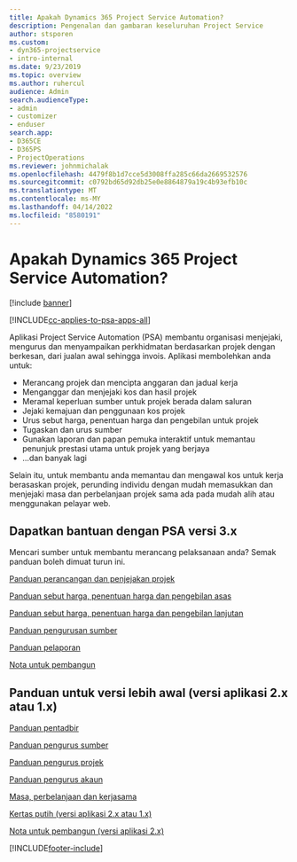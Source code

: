 ```yaml
---
title: Apakah Dynamics 365 Project Service Automation?
description: Pengenalan dan gambaran keseluruhan Project Service
author: stsporen
ms.custom:
- dyn365-projectservice
- intro-internal
ms.date: 9/23/2019
ms.topic: overview
ms.author: ruhercul
audience: Admin
search.audienceType:
- admin
- customizer
- enduser
search.app:
- D365CE
- D365PS
- ProjectOperations
ms.reviewer: johnmichalak
ms.openlocfilehash: 4479f8b1d7cce5d3008ffa285c66da2669532576
ms.sourcegitcommit: c0792bd65d92db25e0e8864879a19c4b93efb10c
ms.translationtype: MT
ms.contentlocale: ms-MY
ms.lasthandoff: 04/14/2022
ms.locfileid: "8580191"
---
```

# <a name="what-is-dynamics-365-project-service-automation"></a>Apakah Dynamics 365 Project Service Automation?

[!include [banner](../includes/psa-now-project-operations.md)]

[!INCLUDE[cc-applies-to-psa-apps-all](../includes/cc-applies-to-psa-apps-all.md)]

Aplikasi Project Service Automation (PSA) membantu organisasi menjejaki, mengurus dan menyampaikan perkhidmatan berdasarkan projek dengan berkesan, dari jualan awal sehingga invois. Aplikasi membolehkan anda untuk:

- Merancang projek dan mencipta anggaran dan jadual kerja
- Menganggar dan menjejaki kos dan hasil projek
- Meramal keperluan sumber untuk projek berada dalam saluran
- Jejaki kemajuan dan penggunaan kos projek
- Urus sebut harga, penentuan harga dan pengebilan untuk projek
- Tugaskan dan urus sumber
- Gunakan laporan dan papan pemuka interaktif untuk memantau penunjuk prestasi utama untuk projek yang berjaya
- ...dan banyak lagi

Selain itu, untuk membantu anda memantau dan mengawal kos untuk kerja berasaskan projek, perunding individu dengan mudah memasukkan dan menjejaki masa dan perbelanjaan projek sama ada pada mudah alih atau menggunakan pelayar web.

## <a name="get-help-with-psa-version-3x"></a>Dapatkan bantuan dengan PSA versi 3.x
Mencari sumber untuk membantu merancang pelaksanaan anda? Semak panduan boleh dimuat turun ini.

 [Panduan perancangan dan penjejakan projek](../psa/implementation-guides/project-planning-tracking.md)

 [Panduan sebut harga, penentuan harga dan pengebilan asas](../psa/implementation-guides/begin-quoting-pricing-billing.md)

 [Panduan sebut harga, penentuan harga dan pengebilan lanjutan](../psa/implementation-guides/adv-quoting-pricing-billing.md)

 [Panduan pengurusan sumber](../psa/implementation-guides/resource-management-guide.md)

 [Panduan pelaporan](../psa/implementation-guides/reporting-guide.md)

 [Nota untuk pembangun](../psa/developer-guides/overview-dev-notes-v3.x.md)

## <a name="guidance-for-earlier-versions-app-version-2x-or-1x"></a>Panduan untuk versi lebih awal (versi aplikasi 2.x atau 1.x)
 [Panduan pentadbir](../psa/admin-guide.md)

 [Panduan pengurus sumber](../psa/resource-manager-guide.md)

 [Panduan pengurus projek](../psa/project-manager-guide.md)

 [Panduan pengurus akaun](../psa/account-manager-guide.md)

 [Masa, perbelanjaan dan kerjasama](../psa/time-expense-collaboration-guide.md)

 [Kertas putih (versi aplikasi 2.x atau 1.x)](../psa/white-papers.md)

 [Nota untuk pembangun (versi aplikasi 2.x)](../psa/developer-guides/add-custom-qoi-forms-v2.x.md)



[!INCLUDE[footer-include](../includes/footer-banner.md)]
